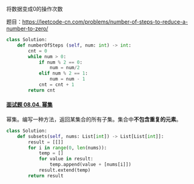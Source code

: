 将数据变成0的操作次数

题目：https://leetcode-cn.com/problems/number-of-steps-to-reduce-a-number-to-zero/

```python
class Solution:
    def numberOfSteps (self, num: int) -> int:
        cnt = 0
        while num > 0:
            if num % 2 == 0:
                num = num/2
            elif num % 2 == 1:
                num = num - 1
            cnt = cnt + 1
        return cnt
```

#### [面试题 08.04. 幂集](https://leetcode-cn.com/problems/power-set-lcci/)

幂集。编写一种方法，返回某集合的所有子集。集合中**不包含重复的元素**。

```python
class Solution:
    def subsets(self, nums: List[int]) -> List[List[int]]:
        result = [[]]
        for i in range(0, len(nums)):
            temp = []
            for value in result:
                temp.append(value + [nums[i]])
            result.extend(temp)
        return result
```

